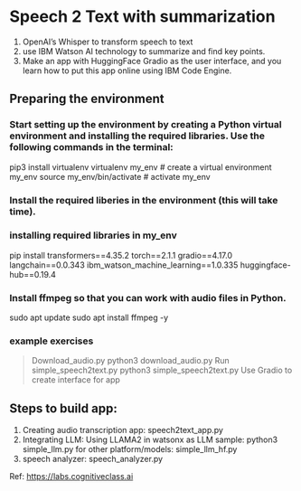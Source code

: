# Speech 2 Text with summarization
1. OpenAI’s Whisper to transform speech to text
2. use IBM Watson AI technology to summarize and find key points.
3. Make an app with HuggingFace Gradio as the user interface, and you learn how to put this app online using IBM Code Engine.


## Preparing the environment
### Start setting up the environment by creating a Python virtual environment and installing the required libraries. Use the following commands in the terminal:
pip3 install virtualenv
virtualenv my_env # create a virtual environment my_env
source my_env/bin/activate # activate my_env

### Install the required liberies in the environment (this will take time).
### installing required libraries in my_env
pip install transformers==4.35.2 torch==2.1.1 gradio==4.17.0 langchain==0.0.343 ibm_watson_machine_learning==1.0.335 huggingface-hub==0.19.4

### Install ffmpeg so that you can work with audio files in Python.
sudo apt update
sudo apt install ffmpeg -y

### example exercises
> Download_audio.py
   python3 download_audio.py
> Run simple_speech2text.py
   python3 simple_speech2text.py
> Use Gradio to create interface for app

## Steps to build app:
1. Creating audio transcription app: speech2text_app.py
2. Integrating LLM: Using LLAMA2 in watsonx as LLM
   sample: python3 simple_llm.py
   for other platform/models: simple_llm_hf.py
4. speech analyzer: speech_analyzer.py
   

Ref: https://labs.cognitiveclass.ai
